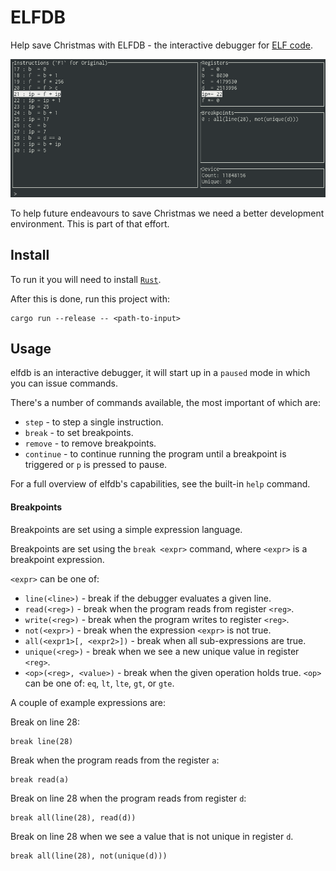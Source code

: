 # ELFDB

Help save Christmas with ELFDB - the interactive debugger for [ELF code](https://adventofcode.com/2018/day/19).

![Overview](overview.png)

To help future endeavours to save Christmas we need a better development environment.
This is part of that effort.

## Install

To run it you will need to install [`Rust`](https://rustup.rs).

After this is done, run this project with:

```
cargo run --release -- <path-to-input>
```

## Usage

elfdb is an interactive debugger, it will start up in a `paused` mode in which you can issue
commands.

There's a number of commands available, the most important of which are:

* `step` - to step a single instruction.
* `break` - to set breakpoints.
* `remove` - to remove breakpoints.
* `continue` - to continue running the program until a breakpoint is triggered or `p` is pressed
  to pause.

For a full overview of elfdb's capabilities, see the built-in `help` command.

#### Breakpoints

Breakpoints are set using a simple expression language.

Breakpoints are set using the `break <expr>` command, where `<expr>` is a breakpoint expression.

`<expr>` can be one of:

* `line(<line>)` - break if the debugger evaluates a given line.
* `read(<reg>)` - break when the program reads from register `<reg>`.
* `write(<reg>)` - break when the program writes to register `<reg>`.
* `not(<expr>)` - break when the expression `<expr>` is not true.
* `all(<expr1>[, <expr2>])` - break when all sub-expressions are true.
* `unique(<reg>)` - break when we see a new unique value in register `<reg>`.
* `<op>(<reg>, <value>)` - break when the given operation holds true.
  `<op>` can be one of: `eq`, `lt`, `lte`, `gt`, or `gte`.

A couple of example expressions are:

Break on line 28:

```
break line(28)
```

Break when the program reads from the register `a`:

```
break read(a)
```

Break on line 28 when the program reads from register `d`:

```
break all(line(28), read(d))
```

Break on line 28 when we see a value that is not unique in register `d`.

```
break all(line(28), not(unique(d)))
```
